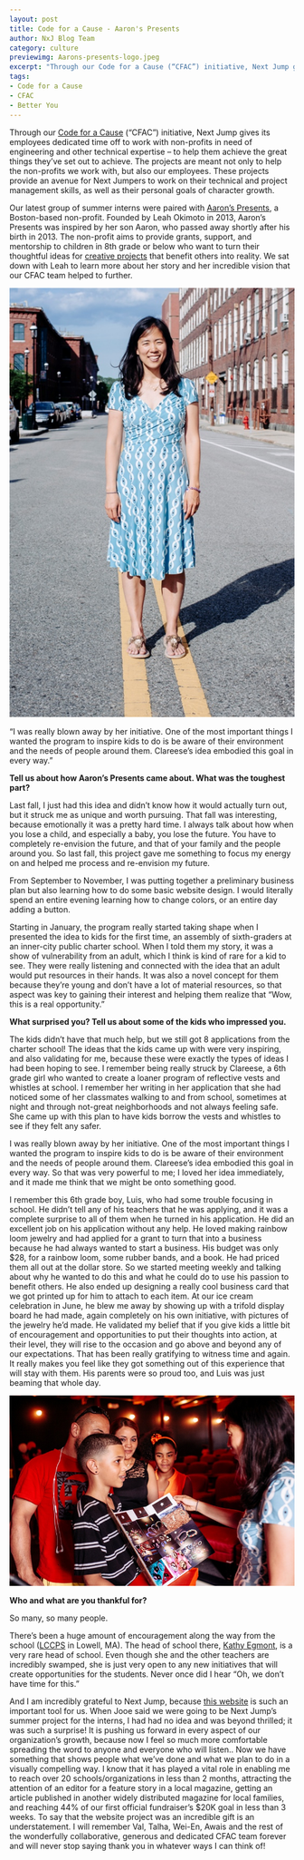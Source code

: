 ```yaml
---
layout: post
title: Code for a Cause - Aaron's Presents
author: NxJ Blog Team
category: culture
previewimg: Aarons-presents-logo.jpeg
excerpt: "Through our Code for a Cause (“CFAC”) initiative, Next Jump gives its employees dedicated time off to work with non-profits.  Learn more about one of our latest projects with Boston-based Aaron's Presents."
tags:
- Code for a Cause
- CFAC
- Better You
---
```


Through our <a href="http://cfac.nextjump.com/" target="_blank">Code for a Cause</a> (“CFAC”) initiative, Next Jump gives its employees dedicated time off to work with non-profits in need of engineering and other technical expertise – to help them achieve the great things they’ve set out to achieve.  The projects are meant not only to help the non-profits we work with, but also our employees.  These projects provide an avenue for Next Jumpers to work on their technical and project management skills, as well as their personal goals of character growth.

Our latest group of summer interns were paired with <a href="http://www.aaronspresents.org/" target="_blank">Aaron’s Presents</a>, a Boston-based non-profit.  Founded by Leah Okimoto in 2013, Aaron’s Presents was inspired by her son Aaron, who passed away shortly after his birth in 2013.  The non-profit aims to provide grants, support, and mentorship to children in 8th grade or below who want to turn their thoughtful ideas for <a href="http://www.aaronspresents.org/projects/" target="blank">creative projects</a> that benefit others into reality.  We sat down with Leah to learn more about her story and her incredible vision that our CFAC team helped to further.

![Leah Okimoto](/images/aarons-presents-celebration107.jpg)
<div class="imgSubtitle">“I was really blown away by her initiative.  One of the most important things I wanted the program to inspire kids to do is be aware of their environment and the needs of people around them. Clareese’s idea embodied this goal in every way.”</div>

<b>Tell us about how Aaron’s Presents came about.  What was the toughest part?</b>

Last fall, I just had this idea and didn’t know how it would actually turn out, but it struck me as unique and worth pursuing.  That fall was interesting, because emotionally it was a pretty hard time.  I always talk about how when you lose a child, and especially a baby, you lose the future.  You have to completely re-envision the future, and that of your family and the people around you.  So last fall, this project gave me something to focus my energy on and helped me process and re-envision my future.

From September to November, I was putting together a preliminary business plan but also learning how to do some basic website design.  I would literally spend an entire evening learning how to change colors, or an entire day adding a button.

Starting in January, the program really started taking shape when I presented the idea to kids for the first time, an assembly of sixth-graders at an inner-city public charter school.  When I told them my story, it was a show of vulnerability from an adult, which I think is kind of rare for a kid to see.  They were really listening and connected with the idea that an adult would put resources in their hands.  It was also a novel concept for them because they’re young and don’t have a lot of material resources, so that aspect was key to gaining their interest and helping them realize that “Wow, this is a real opportunity.”

<b>What surprised you?  Tell us about some of the kids who impressed you.</b>

The kids didn’t have that much help, but we still got 8 applications from the charter school!  The ideas that the kids came up with were very inspiring, and also validating for me, because these were exactly the types of ideas I had been hoping to see.  I remember being really struck by Clareese, a 6th grade girl who wanted to create a loaner program of reflective vests and whistles at school.  I remember her writing in her application that she had noticed some of her classmates walking to and from school, sometimes at night and through not-great neighborhoods and not always feeling safe.  She came up with this plan to have kids borrow the vests and whistles to see if they felt any safer.

I was really blown away by her initiative.  One of the most important things I wanted the program to inspire kids to do is be aware of their environment and the needs of people around them. Clareese’s idea embodied this goal in every way.  So that was very powerful to me; I loved her idea immediately, and it made me think that we might be onto something good.

I remember this 6th grade boy, Luis, who had some trouble focusing in school.  He didn’t tell any of his teachers that he was applying, and it was a complete surprise to all of them when he turned in his application.  He did an excellent job on his application without any help.  He loved making rainbow loom jewelry and had applied for a grant to turn that into a business because he had always wanted to start a business.  His budget was only $28, for a rainbow loom, some rubber bands, and a book. He had priced them all out at the dollar store.  So we started meeting weekly and talking about why he wanted to do this and what he could do to use his passion to benefit others. He also ended up designing a really cool business card that we got printed up for him to attach to each item.  At our ice cream celebration in June, he blew me away by showing up with a trifold display board he had made, again completely on his own initiative, with pictures of the jewelry he’d made.  He validated my belief that if you give kids a little bit of encouragement and opportunities to put their thoughts into action, at their level, they will rise to the occasion and go above and beyond any of our expectations. That has been really gratifying to witness time and again.  It really makes you feel like they got something out of this experience that will stay with them.  His parents were so proud too, and Luis was just beaming that whole day.

![Luis](/images/aarons-presents-celebration080.jpg)

<b>Who and what are you thankful for?</b>

So many, so many people.

There’s been a huge amount of encouragement along the way from the school (<a href="http://www.lccps.org/">LCCPS</a> in Lowell, MA).  The head of school there, <a href="http://www.lccps.org/site_res_view_template.aspx?id=ffc54170-c2af-46af-985f-269cfea2fc81" target="blank">Kathy Egmont</a>, is a very rare head of school.  Even though she and the other teachers are incredibly swamped, she is just very open to any new initiatives that will create opportunities for the students.  Never once did I hear “Oh, we don’t have time for this.”

And I am incredibly grateful to Next Jump, because <a href="http://cfac.nextjump.com/project/project?id=aaronspresents" target="blank">this website</a> is such an important tool for us.  When Jooe said we were going to be Next Jump’s summer project for the interns, I had had no idea and was beyond thrilled; it was such a surprise!  It is pushing us forward in every aspect of our organization’s growth, because now I feel so much more comfortable spreading the word to anyone and everyone who will listen..  Now we have something that shows people what we’ve done and what we plan to do in a visually compelling way.  I know that it has played a vital role in enabling me to reach over 20 schools/organizations in less than 2 months, attracting the attention of an editor for a feature story in a local magazine, getting an article published in another widely distributed magazine for local families, and reaching 44% of our first official fundraiser’s $20K goal in less than 3 weeks. To say that the website project was an incredible gift is an understatement. I will remember Val, Talha, Wei-En, Awais and the rest of the wonderfully collaborative, generous and dedicated CFAC team forever and will never stop saying thank you in whatever ways I can think of!
